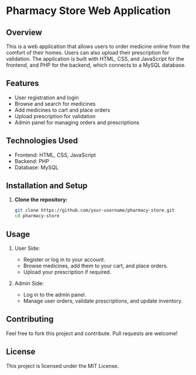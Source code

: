 # Pharmacy Store Web Application

## Overview
This is a web application that allows users to order medicine online from the comfort of their homes. Users can also upload their prescription for validation. The application is built with HTML, CSS, and JavaScript for the frontend, and PHP for the backend, which connects to a MySQL database.

## Features
- User registration and login
- Browse and search for medicines
- Add medicines to cart and place orders
- Upload prescription for validation
- Admin panel for managing orders and prescriptions

## Technologies Used
- Frontend: HTML, CSS, JavaScript
- Backend: PHP
- Database: MySQL

## Installation and Setup

1. **Clone the repository:**
    ```bash
    git clone https://github.com/your-username/pharmacy-store.git
    cd pharmacy-store
    ```


## Usage

1. User Side:
   - Register or log in to your account.
   - Browse medicines, add them to your cart, and place orders.
   - Upload your prescription if required.

2. Admin Side:
   - Log in to the admin panel.
   - Manage user orders, validate prescriptions, and update inventory.

## Contributing
Feel free to fork this project and contribute. Pull requests are welcome!

## License
This project is licensed under the MIT License. 

